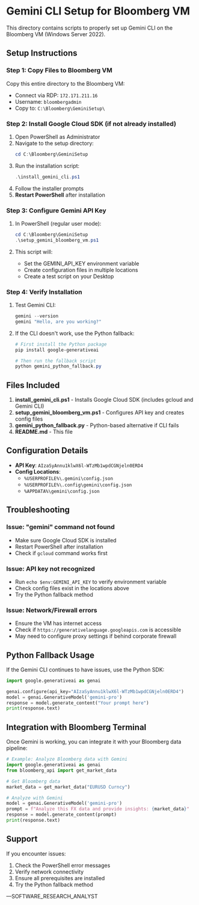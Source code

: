 # Gemini CLI Setup for Bloomberg VM

This directory contains scripts to properly set up Gemini CLI on the Bloomberg VM (Windows Server 2022).

## Setup Instructions

### Step 1: Copy Files to Bloomberg VM

Copy this entire directory to the Bloomberg VM:
- Connect via RDP: `172.171.211.16`
- Username: `bloombergadmin`
- Copy to: `C:\Bloomberg\GeminiSetup\`

### Step 2: Install Google Cloud SDK (if not already installed)

1. Open PowerShell as Administrator
2. Navigate to the setup directory:
   ```powershell
   cd C:\Bloomberg\GeminiSetup
   ```
3. Run the installation script:
   ```powershell
   .\install_gemini_cli.ps1
   ```
4. Follow the installer prompts
5. **Restart PowerShell** after installation

### Step 3: Configure Gemini API Key

1. In PowerShell (regular user mode):
   ```powershell
   cd C:\Bloomberg\GeminiSetup
   .\setup_gemini_bloomberg_vm.ps1
   ```

2. This script will:
   - Set the GEMINI_API_KEY environment variable
   - Create configuration files in multiple locations
   - Create a test script on your Desktop

### Step 4: Verify Installation

1. Test Gemini CLI:
   ```powershell
   gemini --version
   gemini "Hello, are you working?"
   ```

2. If the CLI doesn't work, use the Python fallback:
   ```powershell
   # First install the Python package
   pip install google-generativeai
   
   # Then run the fallback script
   python gemini_python_fallback.py
   ```

## Files Included

1. **install_gemini_cli.ps1** - Installs Google Cloud SDK (includes gcloud and Gemini CLI)
2. **setup_gemini_bloomberg_vm.ps1** - Configures API key and creates config files
3. **gemini_python_fallback.py** - Python-based alternative if CLI fails
4. **README.md** - This file

## Configuration Details

- **API Key**: `AIzaSyAnnu1klwX6l-WTzMb1wpdCGNjeln0ERD4`
- **Config Locations**:
  - `%USERPROFILE%\.gemini\config.json`
  - `%USERPROFILE%\.config\gemini\config.json`
  - `%APPDATA%\gemini\config.json`

## Troubleshooting

### Issue: "gemini" command not found
- Make sure Google Cloud SDK is installed
- Restart PowerShell after installation
- Check if `gcloud` command works first

### Issue: API key not recognized
- Run `echo $env:GEMINI_API_KEY` to verify environment variable
- Check config files exist in the locations above
- Try the Python fallback method

### Issue: Network/Firewall errors
- Ensure the VM has internet access
- Check if `https://generativelanguage.googleapis.com` is accessible
- May need to configure proxy settings if behind corporate firewall

## Python Fallback Usage

If the Gemini CLI continues to have issues, use the Python SDK:

```python
import google.generativeai as genai

genai.configure(api_key="AIzaSyAnnu1klwX6l-WTzMb1wpdCGNjeln0ERD4")
model = genai.GenerativeModel('gemini-pro')
response = model.generate_content("Your prompt here")
print(response.text)
```

## Integration with Bloomberg Terminal

Once Gemini is working, you can integrate it with your Bloomberg data pipeline:

```python
# Example: Analyze Bloomberg data with Gemini
import google.generativeai as genai
from bloomberg_api import get_market_data

# Get Bloomberg data
market_data = get_market_data("EURUSD Curncy")

# Analyze with Gemini
model = genai.GenerativeModel('gemini-pro')
prompt = f"Analyze this FX data and provide insights: {market_data}"
response = model.generate_content(prompt)
print(response.text)
```

## Support

If you encounter issues:
1. Check the PowerShell error messages
2. Verify network connectivity
3. Ensure all prerequisites are installed
4. Try the Python fallback method

—SOFTWARE_RESEARCH_ANALYST